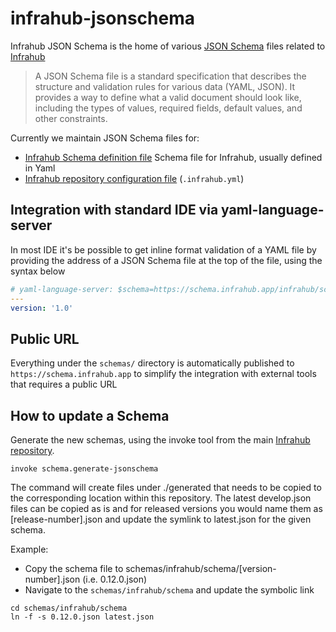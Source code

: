 # infrahub-jsonschema

Infrahub JSON Schema is the home of various [JSON Schema](https://json-schema.org/) files related to [Infrahub](https://github.com/opsmill/infrahub)

> A JSON Schema file is a standard specification that describes the structure and validation rules for various data (YAML, JSON). It provides a way to define what a valid document should look like, including the types of values, required fields, default values, and other constraints.

Currently we maintain JSON Schema files for:
- [Infrahub Schema definition file](https://docs.infrahub.app/topics/schema) Schema file for Infrahub, usually defined in Yaml
- [Infrahub repository configuration file](https://docs.infrahub.app/topics/infrahub-yml) (`.infrahub.yml`)


## Integration with standard IDE via yaml-language-server

In most IDE it's be possible to get inline format validation of a YAML file by providing the address of a JSON Schema file at the top of the file, using the syntax below

```yaml
# yaml-language-server: $schema=https://schema.infrahub.app/infrahub/schema/latest.json
---
version: '1.0'
```

## Public URL

Everything under the `schemas/` directory is automatically published to `https://schema.infrahub.app` to simplify the integration with external tools that requires a public URL

## How to update a Schema

Generate the new schemas, using the invoke tool from the main [Infrahub repository](https://github.com/opsmill/infrahub).
```
invoke schema.generate-jsonschema
```

The command will create files under ./generated that needs to be copied to the corresponding location within this repository. The latest develop.json files can be copied as is and for released versions you would name them as [release-number].json and update the symlink to latest.json for the given schema.

Example:

- Copy the schema file to schemas/infrahub/schema/[version-number].json (i.e. 0.12.0.json)
- Navigate to the `schemas/infrahub/schema` and update the symbolic link

```
cd schemas/infrahub/schema
ln -f -s 0.12.0.json latest.json
```
